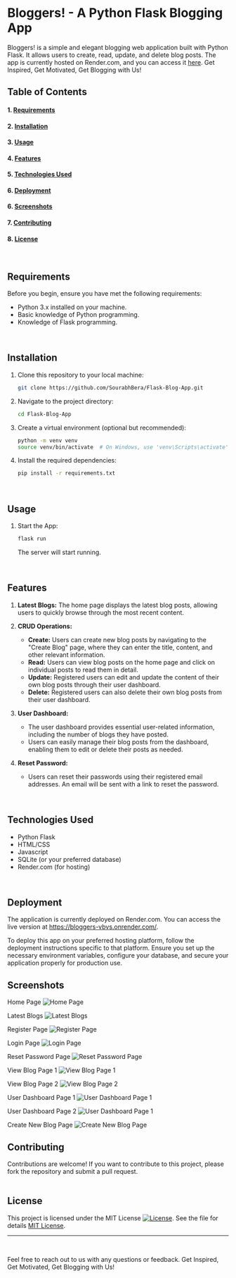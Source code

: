 # Bloggers! - A Python Flask Blogging App

Bloggers! is a simple and elegant blogging web application built with Python Flask. It allows users to create, read, update, and delete blog posts. The app is currently hosted on Render.com, and you can access it [here](https://bloggers-vbvs.onrender.com/). Get Inspired, Get Motivated, Get Blogging with Us!
<br>   

## Table of Contents

#### 1. [Requirements](#requirements)
#### 2. [Installation](#installation)
#### 3. [Usage](#usage)
#### 4. [Features](#features)
#### 5. [Technologies Used](#technologies_used)
#### 6. [Deployment](#deployment)
#### 6. [Screenshots](#screenshots)
#### 7. [Contributing](#contributing)
#### 8. [License](#license)  
<br>


## <a name="requirements">Requirements</a>

Before you begin, ensure you have met the following requirements:

- Python 3.x installed on your machine.
- Basic knowledge of Python programming.
- Knowledge of Flask programming.
<br>


## <a name="installation">Installation</a>

1. Clone this repository to your local machine:

    ```bash
    git clone https://github.com/SourabhBera/Flask-Blog-App.git
    ```

2. Navigate to the project directory:

    ```bash
    cd Flask-Blog-App
    ```

3. Create a virtual environment (optional but recommended):

    ```bash
    python -m venv venv
    source venv/bin/activate  # On Windows, use 'venv\Scripts\activate'
    ```

4. Install the required dependencies:

    ```bash
    pip install -r requirements.txt
    ```
<br>   



## <a name="usage">Usage</a>

1. Start the App:

    ```bash
    flask run
    ```

   The server will start running.

<br>   



## <a name="features">Features</a>


1. **Latest Blogs:** The home page displays the latest blog posts, allowing users to quickly browse through the most recent content.

2. **CRUD Operations:**
   - **Create:** Users can create new blog posts by navigating to the "Create Blog" page, where they can enter the title, content, and other relevant information.
   - **Read:** Users can view blog posts on the home page and click on individual posts to read them in detail.
   - **Update:** Registered users can edit and update the content of their own blog posts through their user dashboard.
   - **Delete:** Registered users can also delete their own blog posts from their user dashboard.

3. **User Dashboard:**
   - The user dashboard provides essential user-related information, including the number of blogs they have posted.
   - Users can easily manage their blog posts from the dashboard, enabling them to edit or delete their posts as needed.

4. **Reset Password:**
   - Users can reset their passwords using their registered email addresses. An email will be sent with a link to reset the password.
    
<br>   


## <a name="technologies_used">Technologies Used</a>

- Python Flask
- HTML/CSS
- Javascript
- SQLite (or your preferred database)
- Render.com (for hosting)
  
<br>   


## <a name="deployment">Deployment</a>


The application is currently deployed on Render.com. You can access the live version at https://bloggers-vbvs.onrender.com/.

To deploy this app on your preferred hosting platform, follow the deployment instructions specific to that platform. Ensure you set up the necessary environment variables, configure your database, and secure your application properly for production use.
<br>   


## <a name="screenshots">Screenshots</a>
Home Page
![Home Page](https://github.com/SourabhBera/Flask-Blog-App/blob/5f1b15160b2bd36cbcf294df3e99a1dba87d29cf/screenshots/home_page.png)
<br> 

Latest Blogs 
![Latest Blogs](https://github.com/SourabhBera/Flask-Blog-App/blob/5f1b15160b2bd36cbcf294df3e99a1dba87d29cf/screenshots/latestblogs.png)
<br> 

Register Page
![Register Page](https://github.com/SourabhBera/Flask-Blog-App/blob/5f1b15160b2bd36cbcf294df3e99a1dba87d29cf/screenshots/register.png)
<br> 

Login Page
![Login Page](https://github.com/SourabhBera/Flask-Blog-App/blob/5f1b15160b2bd36cbcf294df3e99a1dba87d29cf/screenshots/login_page.png)
<br> 

Reset Password Page
![Reset Password Page](https://github.com/SourabhBera/Flask-Blog-App/blob/5f1b15160b2bd36cbcf294df3e99a1dba87d29cf/screenshots/reset_password_page.png)
<br> 

View Blog Page 1
![View Blog Page 1](https://github.com/SourabhBera/Flask-Blog-App/blob/5f1b15160b2bd36cbcf294df3e99a1dba87d29cf/screenshots/view_blog1.png)
<br> 

View Blog Page 2
![View Blog Page 2](https://github.com/SourabhBera/Flask-Blog-App/blob/5f1b15160b2bd36cbcf294df3e99a1dba87d29cf/screenshots/view_blog2.png)
<br> 

User Dashboard Page 1
![User Dashboard Page 1](https://github.com/SourabhBera/Flask-Blog-App/blob/5f1b15160b2bd36cbcf294df3e99a1dba87d29cf/screenshots/user_dashboard1.png)
<br> 

User Dashboard Page 2
![User Dashboard Page 1](https://github.com/SourabhBera/Flask-Blog-App/blob/5f1b15160b2bd36cbcf294df3e99a1dba87d29cf/screenshots/user_dashboard2.png)
<br> 

Create New Blog Page
![Create New Blog Page](https://github.com/SourabhBera/Flask-Blog-App/blob/5f1b15160b2bd36cbcf294df3e99a1dba87d29cf/screenshots/create_new_blog_page.png)
<br> 
  


## <a name="contributing">Contributing</a>

Contributions are welcome! If you want to contribute to this project, please fork the repository and submit a pull request.  
<br>   



## <a name="license">License</a>
This project is licensed under the MIT License [![License](https://img.shields.io/badge/License-MIT-blue.svg)](LICENSE). See the file for details [MIT License](LICENSE).


---  
<br>   

Feel free to reach out to us with any questions or feedback. Get Inspired, Get Motivated, Get Blogging with Us!
